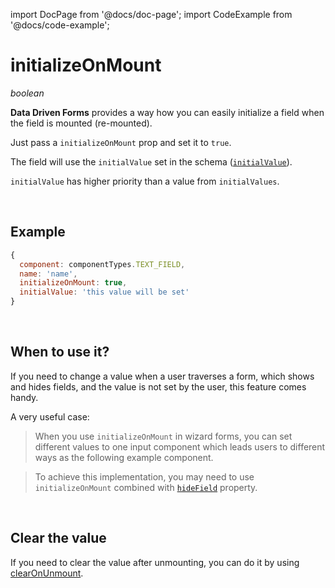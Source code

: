 import DocPage from '@docs/doc-page';
import CodeExample from '@docs/code-example';

<DocPage>

# initializeOnMount

*boolean*

**Data Driven Forms** provides a way how you can easily initialize a field when the field is mounted (re-mounted).

Just pass a `initializeOnMount` prop and set it to `true`.

The field will use the `initialValue` set in the schema ([`initialValue`](/schema/introduction#initialvalue)).

`initialValue` has higher priority than a value from `initialValues`.

<br/>

## Example


```jsx
{
  component: componentTypes.TEXT_FIELD,
  name: 'name',
  initializeOnMount: true,
  initialValue: 'this value will be set'
}
```

<br/>

## When to use it?

If you need to change a value when a user traverses a form, which shows and hides fields, and the value is not set by the user, this feature comes handy. 

A very useful case:

> When you use `initializeOnMount` in wizard forms, you can set different values to one input component which leads users to different ways as the following example component. 

> To achieve this implementation, you may need to use `initializeOnMount` combined with [`hideField`](/schema/introduction#hidefield) property.

<CodeExample source="components/initialize-mount" mode="preview" />

<br/>

## Clear the value

If you need to clear the value after unmounting, you can do it by using [clearOnUnmount](/schema/clear-on-unmount).

</DocPage>
